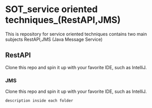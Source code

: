 


# SOT_service oriented techniques_(RestAPI,JMS)
This is repository for service oriented techniques contains two main subjects RestAPI,JMS (Java Message Service)



## RestAPI
Clone this repo and spin it up with your favorite IDE, such as IntelliJ.

### JMS
Clone this repo and spin it up with your favorite IDE, such as IntelliJ.


```description inside each folder```
